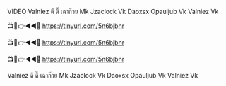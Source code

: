 VIDEO Valniez ดี ดี๊ เฉาก๊วย Mk Jzaclock Vk Daoxsx Opauljub Vk Valniez Vk

📺📱👉◄◄🔴  https://tinyurl.com/5n6bjbnr

📺📱👉◄◄🔴  https://tinyurl.com/5n6bjbnr

📺📱👉◄◄🔴  https://tinyurl.com/5n6bjbnr

 Valniez ดี ดี๊ เฉาก๊วย Mk Jzaclock Vk Daoxsx Opauljub Vk Valniez Vk
